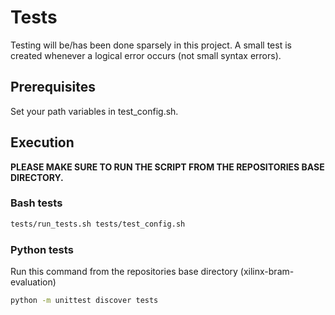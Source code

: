 # Tests

Testing will be/has been done sparsely in this project.
A small test is created whenever a logical error occurs (not small syntax errors).

## Prerequisites

Set your path variables in test_config.sh.

## Execution

**PLEASE MAKE SURE TO RUN THE SCRIPT FROM THE REPOSITORIES BASE DIRECTORY.**

### Bash tests

```bash
tests/run_tests.sh tests/test_config.sh
```

### Python tests

Run this command from the repositories base directory (xilinx-bram-evaluation)

```bash
python -m unittest discover tests
```